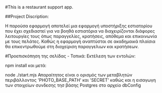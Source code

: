 #This is a restaurant support app.

##Project Discription:

Η παρούσα εφαρμογή αποτελεί μια εφαρμογή υποστήριξης εστιατορίου που έχει
σχεδιαστεί για να βοηθά εστιατόρια να διαχειρίζονται διάφορες λειτουργίες 
τους όπως παραγγελίες, κρατήσεις, απόθεμα και επικοινωνία με τους πελάτες.
Καθώς η εφαρμογή αναπτύσται σε ακαδημαικά πλαίσια θα επικεντρωθούμε στη 
διαχείριση παραγγελιων και κρατήσεων.



#Προεπισκόπηση της σελίδας - Τοπικά:
Εκτέλεση των εντολών:

npm install
και μετά:

node ./start.mjs
Απαραίτητος είναι ο ορισμός των μεταβλητών περιβάλλοντος 'PHOTO_BASE_PATH' και 'SECRET' καθώς και η εισαγωγη των στοιχείων συνδεσης τησ βάσης Postgres στο αρχείο dbConfig

